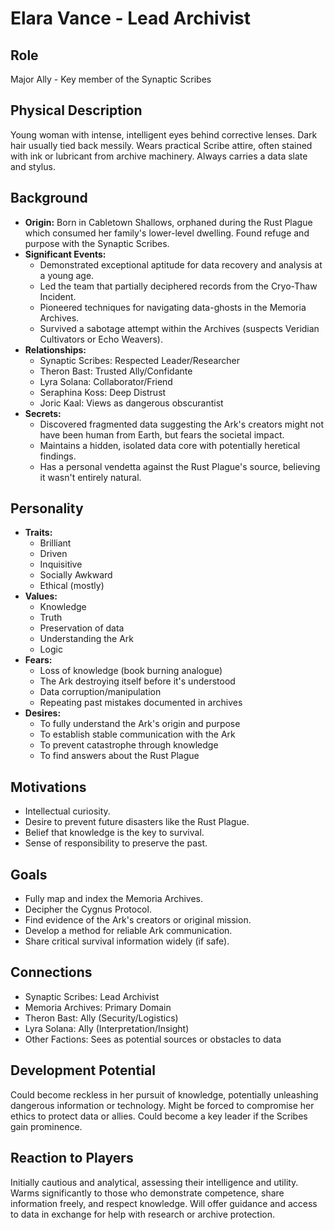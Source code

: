# Elara Vance - Lead Archivist

## Role
Major Ally - Key member of the Synaptic Scribes

## Physical Description
Young woman with intense, intelligent eyes behind corrective lenses. Dark hair usually tied back messily. Wears practical Scribe attire, often stained with ink or lubricant from archive machinery. Always carries a data slate and stylus.

## Background
- **Origin:** Born in Cabletown Shallows, orphaned during the Rust Plague which consumed her family's lower-level dwelling. Found refuge and purpose with the Synaptic Scribes.
- **Significant Events:**
  - Demonstrated exceptional aptitude for data recovery and analysis at a young age.
  - Led the team that partially deciphered records from the Cryo-Thaw Incident.
  - Pioneered techniques for navigating data-ghosts in the Memoria Archives.
  - Survived a sabotage attempt within the Archives (suspects Veridian Cultivators or Echo Weavers).
- **Relationships:**
  - Synaptic Scribes: Respected Leader/Researcher
  - Theron Bast: Trusted Ally/Confidante
  - Lyra Solana: Collaborator/Friend
  - Seraphina Koss: Deep Distrust
  - Joric Kaal: Views as dangerous obscurantist
- **Secrets:**
  - Discovered fragmented data suggesting the Ark's creators might not have been human from Earth, but fears the societal impact.
  - Maintains a hidden, isolated data core with potentially heretical findings.
  - Has a personal vendetta against the Rust Plague's source, believing it wasn't entirely natural.

## Personality
- **Traits:**
  - Brilliant
  - Driven
  - Inquisitive
  - Socially Awkward
  - Ethical (mostly)
- **Values:**
  - Knowledge
  - Truth
  - Preservation of data
  - Understanding the Ark
  - Logic
- **Fears:**
  - Loss of knowledge (book burning analogue)
  - The Ark destroying itself before it's understood
  - Data corruption/manipulation
  - Repeating past mistakes documented in archives
- **Desires:**
  - To fully understand the Ark's origin and purpose
  - To establish stable communication with the Ark
  - To prevent catastrophe through knowledge
  - To find answers about the Rust Plague

## Motivations
- Intellectual curiosity.
- Desire to prevent future disasters like the Rust Plague.
- Belief that knowledge is the key to survival.
- Sense of responsibility to preserve the past.

## Goals
- Fully map and index the Memoria Archives.
- Decipher the Cygnus Protocol.
- Find evidence of the Ark's creators or original mission.
- Develop a method for reliable Ark communication.
- Share critical survival information widely (if safe).

## Connections
- Synaptic Scribes: Lead Archivist
- Memoria Archives: Primary Domain
- Theron Bast: Ally (Security/Logistics)
- Lyra Solana: Ally (Interpretation/Insight)
- Other Factions: Sees as potential sources or obstacles to data

## Development Potential
Could become reckless in her pursuit of knowledge, potentially unleashing dangerous information or technology. Might be forced to compromise her ethics to protect data or allies. Could become a key leader if the Scribes gain prominence.

## Reaction to Players
Initially cautious and analytical, assessing their intelligence and utility. Warms significantly to those who demonstrate competence, share information freely, and respect knowledge. Will offer guidance and access to data in exchange for help with research or archive protection.
